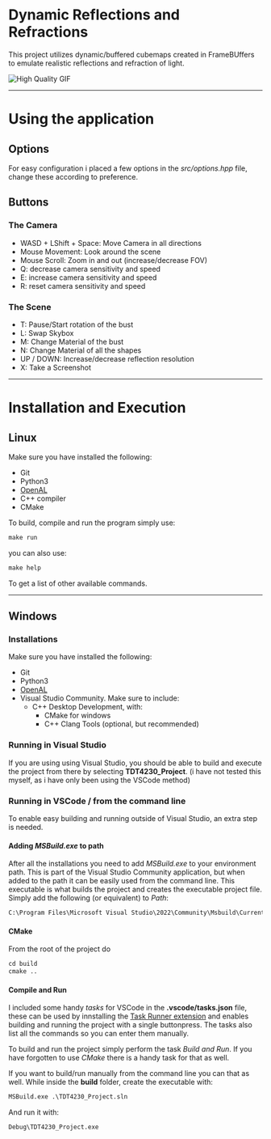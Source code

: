 # Dynamic Reflections and Refractions

This project utilizes dynamic/buffered cubemaps created in FrameBUffers to emulate realistic reflections and refraction of light.


![High Quality GIF](report/images/refraction/4-chromatic-aberration.png)


---

# Using the application

## Options

For easy configuration i placed a few options in the *src/options.hpp* file, change these according to preference.

## Buttons

### The Camera
- WASD + LShift + Space: Move Camera in all directions
- Mouse Movement: Look around the scene
- Mouse Scroll: Zoom in and out (increase/decrease FOV)
- Q: decrease camera sensitivity and speed
- E: increase camera sensitivity and speed
- R: reset camera sensitivity and speed
  
### The Scene

- T: Pause/Start rotation of the bust
- L: Swap Skybox
- M: Change Material of the bust
- N: Change Material of all the shapes
- UP / DOWN: Increase/decrease reflection resolution
- X: Take a Screenshot

---

# Installation and Execution


## Linux

Make sure you have installed the following:

- Git
- Python3
- [OpenAL](https://www.openal.org/downloads/)
- C++ compiler
- CMake

To build, compile and run the program simply use:

```txt
make run
```

you can also use:

```txt
make help
```
To get a list of other available commands.

---

## Windows

### Installations

Make sure you have installed the following:

- Git
- Python3
- [OpenAL](https://www.openal.org/downloads/)
- Visual Studio Community. Make sure to include:
  - C++ Desktop Development, with:
    - CMake for windows
    - C++ Clang Tools (optional, but recommended)

### Running in Visual Studio

If you are using using Visual Studio, you should be able to build and execute the project from there by selecting **TDT4230_Project**. (i have not tested this myself, as i have only been using the VSCode method)

### Running in VSCode / from the command line

To enable easy building and running outside of Visual Studio, an extra step is needed.

#### Adding *MSBuild.exe* to path

After all the installations you need to add *MSBuild.exe* to your environment path. This is part of the Visual Studio Community application, but when added to the path it can be easily used from the command line. This executable is what builds the project and creates the executable project file. Simply add the following (or equivalent) to *Path*:

```txt
C:\Program Files\Microsoft Visual Studio\2022\Community\Msbuild\Current\Bin
```

#### CMake

From the root of the project do

```txt
cd build 
cmake ..
```

#### Compile and Run

I included some handy *tasks* for VSCode in the **.vscode/tasks.json** file, these can be used by innstalling the [Task Runner extension](https://marketplace.visualstudio.com/items?itemName=SanaAjani.taskrunnercode) and enables building and running the project with a single buttonpress. The tasks also list all the commands so you can enter them manually.

To build and run the project simply perform the task *Build and Run*. If you have forgotten to use *CMake* there is a handy task for that as well.

If you want to build/run manually from the command line you can that as well. While inside the **build** folder, create the executable with:

```txt
MSBuild.exe .\TDT4230_Project.sln
```

And run it with:

```txt
Debug\TDT4230_Project.exe
```
